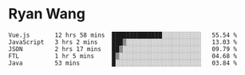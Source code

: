 # Ryan Wang

<!--START_SECTION:waka-->
```text
Vue.js       12 hrs 58 mins  ██████████████░░░░░░░░░░░   55.54 % 
JavaScript   3 hrs 2 mins    ███▒░░░░░░░░░░░░░░░░░░░░░   13.03 % 
JSON         2 hrs 17 mins   ██▒░░░░░░░░░░░░░░░░░░░░░░   09.79 % 
FTL          1 hr 5 mins     █▒░░░░░░░░░░░░░░░░░░░░░░░   04.68 % 
Java         53 mins         █░░░░░░░░░░░░░░░░░░░░░░░░   03.84 % 
```
<!--END_SECTION:waka-->
